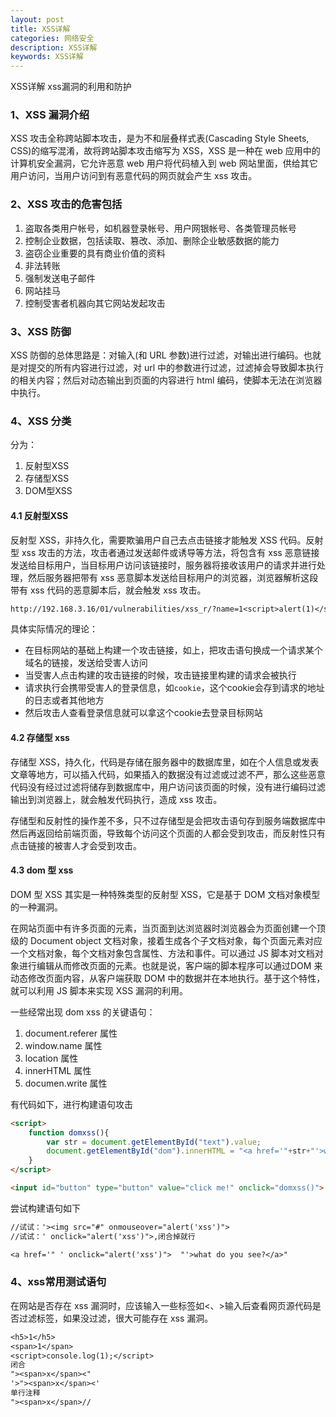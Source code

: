 ```yaml
---
layout: post
title: XSS详解
categories: 网络安全
description: XSS详解
keywords: XSS详解
---
```


XSS详解 xss漏洞的利用和防护

### 1、XSS 漏洞介绍

XSS 攻击全称跨站脚本攻击，是为不和层叠样式表(Cascading Style Sheets, CSS)的缩写混淆，故将跨站脚本攻击缩写为 XSS，XSS 是一种在 web 应用中的计算机安全漏洞，它允许恶意 web 用户将代码植入到 web 网站里面，供给其它用户访问，当用户访问到有恶意代码的网页就会产生 xss 攻击。

### 2、XSS  攻击的危害包括

1. 盗取各类用户帐号，如机器登录帐号、用户网银帐号、各类管理员帐号
2. 控制企业数据，包括读取、篡改、添加、删除企业敏感数据的能力
3. 盗窃企业重要的具有商业价值的资料
4. 非法转账
5. 强制发送电子邮件
6. 网站挂马
7. 控制受害者机器向其它网站发起攻击

### 3、XSS  防御

XSS 防御的总体思路是：对输入(和 URL 参数)进行过滤，对输出进行编码。也就是对提交的所有内容进行过滤，对 url 中的参数进行过滤，过滤掉会导致脚本执行的相关内容；然后对动态输出到页面的内容进行 html 编码，使脚本无法在浏览器中执行。

### 4、XSS 分类

分为：

1. 反射型XSS
2. 存储型XSS
3. DOM型XSS

#### 4.1 反射型XSS

反射型 XSS，非持久化，需要欺骗用户自己去点击链接才能触发 XSS 代码。反射型 xss 攻击的方法，攻击者通过发送邮件或诱导等方法，将包含有 xss 恶意链接发送给目标用户，当目标用户访问该链接时，服务器将接收该用户的请求并进行处理，然后服务器把带有 xss 恶意脚本发送给目标用户的浏览器，浏览器解析这段带有 xss 代码的恶意脚本后，就会触发 xss 攻击。

```txt
http://192.168.3.16/01/vulnerabilities/xss_r/?name=1<script>alert(1)</script>
```

具体实际情况的理论：

- 在目标网站的基础上构建一个攻击链接，如上，把攻击语句换成一个请求某个域名的链接，发送给受害人访问
- 当受害人点击构建的攻击链接的时候，攻击链接里构建的请求会被执行
- 请求执行会携带受害人的登录信息，如`cookie`，这个cookie会存到请求的地址的日志或者其他地方
- 然后攻击人查看登录信息就可以拿这个cookie去登录目标网站

#### 4.2 存储型 xss

存储型 XSS，持久化，代码是存储在服务器中的数据库里，如在个人信息或发表文章等地方，可以插入代码，如果插入的数据没有过滤或过滤不严，那么这些恶意代码没有经过过滤将储存到数据库中，用户访问该页面的时候，没有进行编码过滤输出到浏览器上，就会触发代码执行，造成 xss 攻击。

存储型和反射性的操作差不多，只不过存储型是会把攻击语句存到服务端数据库中然后再返回给前端页面，导致每个访问这个页面的人都会受到攻击，而反射性只有点击链接的被害人才会受到攻击。

#### 4.3  dom  型 xss

DOM 型 XSS 其实是一种特殊类型的反射型 XSS，它是基于 DOM 文档对象模型的一种漏洞。

在网站页面中有许多页面的元素，当页面到达浏览器时浏览器会为页面创建一个顶级的 Document object 文档对象，接着生成各个子文档对象，每个页面元素对应一个文档对象，每个文档对象包含属性、方法和事件。可以通过 JS 脚本对文档对象进行编辑从而修改页面的元素。也就是说，客户端的脚本程序可以通过DOM 来动态修改页面内容，从客户端获取 DOM 中的数据并在本地执行。基于这个特性，就可以利用 JS 脚本来实现 XSS 漏洞的利用。

一些经常出现 dom xss 的关键语句：

1. document.referer 属性
2. window.name 属性
3. location 属性
4. innerHTML 属性
5. documen.write 属性

有代码如下，进行构建语句攻击

```html
<script>
    function domxss(){
        var str = document.getElementById("text").value;
        document.getElementById("dom").innerHTML = "<a href='"+str+"'>what do you see?</a>";
    }
</script>

<input id="button" type="button" value="click me!" onclick="domxss()">
```

尝试构建语句如下

```txt
//试试：'><img src="#" onmouseover="alert('xss')">
//试试：' onclick="alert('xss')">,闭合掉就行

<a href='" ' onclick="alert('xss')">  "'>what do you see?</a>"
```

### 4、xss常用测试语句

在网站是否存在 xss 漏洞时，应该输入一些标签如<、>输入后查看网页源代码是否过滤标签，如果没过滤，很大可能存在 xss 漏洞。

```txt
<h5>1</h5>
<span>1</span>
<script>console.log(1);</script>
闭合
"><span>x</span><"
'>"><span>x</span><'
单行注释
"><span>x</span>//
```

